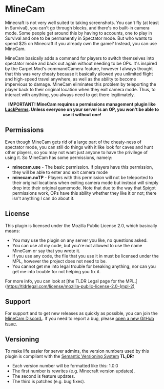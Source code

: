 # MineCam
Minecraft is not very well suited to taking screenshots. You can't fly (at least in Survival), you can't go through blocks, and there's no built-in camera mode. Some people get around this by having to accounts, one to play in Survival and one to be permanently in Spectator mode. But who wants to spend $25 on Minecraft if you already own the game? Instead, you can use MineCam.

MineCam basically adds a command for players to switch themselves into spectator mode and back out again without needing to be OPs. It's inspired by the Carpet Mod's commandCamera feature, however I always thought that this was very cheaty because it basically allowed you unlimited flight and high-speed travel anywhere, as well as the ability to become impervious to damage. MineCam eliminates this problem by teleporting the player back to their original location when they exit camera mode. Thus, to interact with anything, you always need to get there legitimately.

<div align="center"><b>IMPORTANT! MineCam requires a permissions management plugin like <a href="https://www.spigotmc.org/resources/minecam.76957/">LuckPerms</a>. Unless everyone on your server is an OP, you won't be able to use it without one!</b></div>

## Permissions
Even though MineCam gets rid of a large part of the cheaty-ness of spectator mode, you can still do things with it like look for caves and hunt other players, so you may not want just anyone to have the privilege of using it. So MineCam has some permissions, namely:
* **minecam.use** - The basic permission. If players have this permission, they will be able to enter and exit camera mode
* **minecam.noTP** - Players with this permission will not be teleported to their original locations when exiting camera mode but instead will simply drop into their original gamemode. Note that due to the way that Spigot permissions work, OPs have this ability whether they like it or not; there isn't anything I can do about it.

## License
This plugin is licensed under the Mozilla Public License 2.0, which basically means:
* You may use the plugin on any server you like, no questions asked.
* You can use all my code, but you're not allowed to use the name MineCam or say that you wrote it.
* If you use any code, the file that you use it in must be licensed under the MPL, however the project does not need to be.
* You cannot get me into legal trouble for breaking anything, nor can you get me into trouble for not helping you fix it.

For more info, you can look at [the TLDR Legal page for the MPL.](https://tldrlegal.com/license/mozilla-public-license-2.0-(mpl-2)
## Support
For support and to get new releases as quickly as possible, you can join the [MineCam Discord.](https://discord.gg/JfJ7R2X). If you need to report a bug, please [open a new GitHub issue.](https://github.com/CmdrNorthpaw/MineCam/issues/new)

## Versioning
To make life easier for server admins, the version numbers used by this plugin is compliant with the [Semantic Versioning System](https://semver.org.) **TL;DR:**
* Each version number will be formatted like this: 1.0.0
* The first number is rewrites (e.g. Minecraft version updates).
* The second is feature updates.
* The third is patches (e.g. bug fixes).
